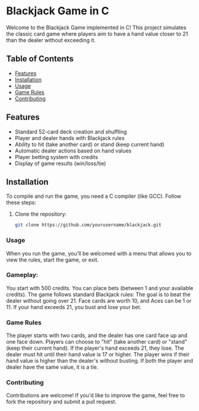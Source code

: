 # Blackjack Game in C

Welcome to the Blackjack Game implemented in C! This project simulates the classic card game where players aim to have a hand value closer to 21 than the dealer without exceeding it.

## Table of Contents
- [Features](#features)
- [Installation](#installation)
- [Usage](#usage)
- [Game Rules](#game-rules)
- [Contributing](#contributing)

## Features
- Standard 52-card deck creation and shuffling
- Player and dealer hands with Blackjack rules
- Ability to hit (take another card) or stand (keep current hand)
- Automatic dealer actions based on hand values
- Player betting system with credits
- Display of game results (win/loss/tie)

## Installation
To compile and run the game, you need a C compiler (like GCC). Follow these steps:

1. Clone the repository:
   ```bash
   git clone https://github.com/yourusername/blackjack.git
### Usage
When you run the game, you'll be welcomed with a menu that allows you to view the rules, start the game, or exit.

### Gameplay:
You start with 500 credits.
You can place bets (between 1 and your available credits).
The game follows standard Blackjack rules:
The goal is to beat the dealer without going over 21.
Face cards are worth 10, and Aces can be 1 or 11.
If your hand exceeds 21, you bust and lose your bet.

### Game Rules
The player starts with two cards, and the dealer has one card face up and one face down.
Players can choose to "hit" (take another card) or "stand" (keep their current hand).
If the player's hand exceeds 21, they lose.
The dealer must hit until their hand value is 17 or higher.
The player wins if their hand value is higher than the dealer's without busting.
If both the player and dealer have the same value, it is a tie.

### Contributing
Contributions are welcome! If you'd like to improve the game, feel free to fork the repository and submit a pull request.
